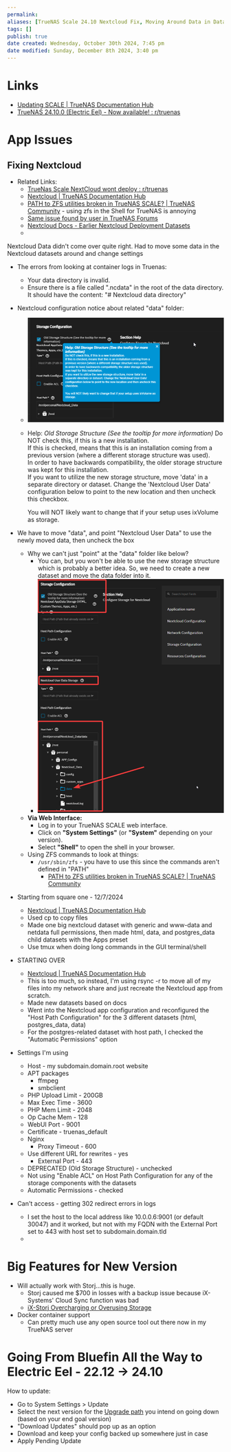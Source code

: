 ```yaml
---
permalink:
aliases: [TrueNAS Scale 24.10 Nextcloud Fix, Moving Around Data in Datasets - TrueNAS]
tags: []
publish: true
date created: Wednesday, October 30th 2024, 7:45 pm
date modified: Sunday, December 8th 2024, 3:40 pm
---
```


# Links

- [Updating SCALE | TrueNAS Documentation Hub](https://www.truenas.com/docs/scale/scaletutorials/systemsettings/updatescale/)
- [TrueNAS 24.10.0 (Electric Eel) - Now available! : r/truenas](https://www.reddit.com/r/truenas/comments/1gext0r/truenas_24100_electric_eel_now_available/)

# App Issues

## Fixing Nextcloud

- Related Links:
	- [TrueNas Scale NextCloud wont deploy : r/truenas](https://www.reddit.com/r/truenas/comments/1g3k06o/truenas_scale_nextcloud_wont_deploy/) 
	- [Nextcloud | TrueNAS Documentation Hub](https://www.truenas.com/docs/truenasapps/stableapps/installnextcloudmedia/) 
	- [PATH to ZFS utilities broken in TrueNAS SCALE? | TrueNAS Community](https://www.truenas.com/community/threads/path-to-zfs-utilities-broken-in-truenas-scale.110898/) - using zfs in the Shell for TrueNAS is annoying
	- [Same issue found by user in TrueNAS Forums](https://forums.truenas.com/t/nextcloud-does-not-start-and-cannot-reinstall-after-electric-eel-update/22186/8?u=cybersader)
	- [Nextcloud Docs - Earlier Nextcloud Deployment Datasets](https://www.truenas.com/docs/truenasapps/stableapps/installnextcloudmedia/#expand-12)
	- 

Nextcloud Data didn't come over quite right.  Had to move some data in the Nextcloud datasets around and change settings

- The errors from looking at container logs in Truenas:
	- Your data directory is invalid.
	- Ensure there is a file called ".ncdata" in the root of the data directory. It should have the content: "# Nextcloud data directory"

- Nextcloud configuration notice about related "data" folder:
	- ![](_attachments/file-20241101202317427.png)
	- Help: _Old Storage Structure (See the tooltip for more information)_
		Do NOT check this, if this is a new installation.  
		If this is checked, means that this is an installation coming from a previous version (where a different storage structure was used).  
		In order to have backwards compatibility, the older storage structure was kept for this installation.  
		If you want to utilize the new storage structure, move 'data' in a separate directory or dataset. Change the 'Nextcloud User Data' configuration below to point to the new location and then uncheck this checkbox.  
		  
		You will NOT likely want to change that if your setup uses ixVolume as storage.

- We have to move "data", and point "Nextcloud User Data" to use the newly moved data, then uncheck the box
	- Why we can't just "point" at the "data" folder like below?
		- You can, but you won't be able to use the new storage structure which is probably a better idea.  So, we need to create a new dataset and move the data folder into it.
		- ![](_attachments/file-20241110173155097.png)
	- **Via Web Interface:**
		- Log in to your TrueNAS SCALE web interface.
		- Click on **"System Settings"** (or **"System"** depending on your version).
		- Select **"Shell"** to open the shell in your browser.
	- Using ZFS commands to look at things:
		- `/usr/sbin/zfs` - you have to use this since the commands aren't defined in "PATH"
			- [PATH to ZFS utilities broken in TrueNAS SCALE? | TrueNAS Community](https://www.truenas.com/community/threads/path-to-zfs-utilities-broken-in-truenas-scale.110898/)

- Starting from square one - 12/7/2024
	- [Nextcloud | TrueNAS Documentation Hub](https://www.truenas.com/docs/truenasapps/stableapps/installnextcloudmedia/#application-name-settings)
	- Used cp to copy files
	- Made one big nextcloud dataset with generic and www-data and netdata full permissions, then made html, data, and postgres_data child datasets with the Apps preset
	- Use tmux when doing long commands in the GUI terminal/shell

- STARTING OVER
	- [Nextcloud | TrueNAS Documentation Hub](https://www.truenas.com/docs/truenasapps/stableapps/installnextcloudmedia/#application-name-settings)
	- This is too much, so instead, I'm using rsync -r to move all of my files into my network share and just recreate the Nextcloud app from scratch.  
	- Made new datasets based on docs
	- Went into the Nextcloud app configuration and reconfigured the "Host Path Configuration" for the 3 different datasets (html, postgres_data, data)
	- For the postgres-related dataset with host path, I checked the "Automatic Permissions" option

- Settings I'm using
	- Host - my subdomain.domain.root website
	- APT packages
		- ffmpeg
		- smbclient
	- PHP Upload Limit - 200GB
	- Max Exec Time - 3600
	- PHP Mem Limit - 2048
	- Op Cache Mem - 128
	- WebUI Port - 9001
	- Certificate - truenas_default
	- Nginx
		- Proxy Timeout - 600 
	- Use different URL for rewrites - yes
		- External Port - 443
	- DEPRECATED (Old Storage Structure) - unchecked
	- Not using "Enable ACL" on Host Path Configuration for any of the storage components with the datasets
	- Automatic Permissions - checked

- Can't access - getting 302 redirect errors in logs
	- I set the host to the local address like 10.0.0.6:9001 (or default 30047) and it worked, but not with my FQDN with the External Port set to 443 with host set to subdomain.domain.tld
	- 

# Big Features for New Version

- Will actually work with Storj...this is huge.  
	- Storj caused me $700 in losses with a backup issue because iX-Systems' Cloud Sync function was bad
	- [iX-Storj Overcharging or Overusing Storage](../iX-Storj%20Overcharging%20or%20Overusing%20Storage/iX-Storj%20Overcharging%20or%20Overusing%20Storage.md)
- Docker container support
	- Can pretty much use any open source tool out there now in my TrueNAS server

# Going From Bluefin All the Way to Electric Eel - 22.12 -> 24.10

How to update:

- Go to System Settings > Update
- Select the next version for the [Upgrade path](https://www.truenas.com/docs/softwarereleases/#upgrade-paths) you intend on going down (based on your end goal version)
- "Download Updates" should pop up as an option
- Download and keep your config backed up somewhere just in case
- Apply Pending Update